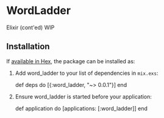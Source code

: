 # WordLadder

Elixir (cont'ed)
  WIP
  

## Installation

If [available in Hex](https://hex.pm/docs/publish), the package can be installed as:

  1. Add word_ladder to your list of dependencies in `mix.exs`:

        def deps do
          [{:word_ladder, "~> 0.0.1"}]
        end

  2. Ensure word_ladder is started before your application:

        def application do
          [applications: [:word_ladder]]
        end


